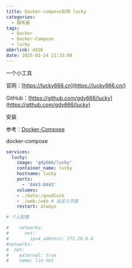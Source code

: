 ```yaml
---
title: Docker-compose实例 lucky
categories:
  - 服务器
tags:
  - Docker
  - Docker-Compose
  - lucky
abbrlink: d426
date: 2025-02-24 21:33:08
---
```


一个小工具

官网：[https://lucky666.cn](https://lucky666.cn/)

GitHub：[https://github.com/gdy666/lucky](https://github.com/gdy666/lucky)


安装

参考：[Docker-Compose](https://lucky666.cn/docs/install#docker%E9%95%9C%E5%83%8F)


docker-compose

```yaml
services:
  lucky:
    image: 'gdy666/lucky'
    container_name: lucky
    hostname: lucky
    ports:
      - '8443:8443'
    volumes:
    - ./data:/goodluck
    - ./web:/web # 自定义页面
    restart: always

# 个人配置

#    networks:
#      net:
#        ipv4_address: 172.20.0.4
#networks:
#  net:
#    external: true
#    name: lin-net
```
